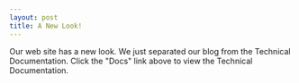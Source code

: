 ```yaml
---
layout: post
title: A New Look!
---
```


Our web site has a new look.  We just separated our blog from the Technical Documentation.
Click the "Docs" link above to view the Technical Documentation.